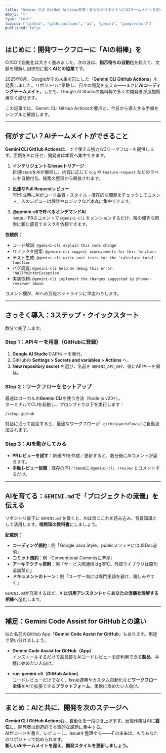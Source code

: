```yaml
---
title: "Gemini CLI GitHub Actions登場！あなたのリポジトリにAIチームメイトを迎えよう"
emoji: "🤖"
type: "tech"
topics: ["github", "githubactions", "ai", "gemini", "googlecloud"]
published: false
---
```


## はじめに：開発ワークフローに「AIの相棒」を

CI/CDで自動化は大きく進みました。次の波は、**指示待ちの自動化**を超えて、文脈を理解し自律的に動く**AIとの協業**です。

2025年8月、Googleがその未来を形にした「**Gemini CLI GitHub Actions**」を発表しました。リポジトリに常駐し、日々の開発を支える――まさに**AIコーディングチームメイト**。しかも、Google AI Studioの無料枠で多くの開発者が追加費用なく試せます。

この記事では、Gemini CLI GitHub Actionsの要点と、今日から導入する手順をシンプルに解説します。

---

## 何がすごい？AIチームメイトができること

**Gemini CLI GitHub Actions**は、すぐ使える強力な3ワークフローを提供します。面倒をAIに任せ、開発者は本質へ集中できます。

1. **インテリジェントなIssueトリアージ**  
   新規IssueをAIが解析し、内容に応じて `bug` や `feature-request` などのラベルを自動付与。雑務の整理から解放されます。

2. **迅速なPull Requestレビュー**  
   PR作成時にAIがコード品質・スタイル・潜在的な問題をチェックしてコメント。人のレビューは設計やロジックなど本丸に集中できます。

3. **@gemini-cliで呼べるオンデマンドAI**  
   Issue／PRのコメントで `@gemini-cli` をメンションするだけ。隣の優秀な同僚に頼む感覚でタスクを依頼できます。

**依頼例：**

- コード解説: `@gemini-cli explain this code change`  
- リファクタ提案: `@gemini-cli suggest improvements for this function`  
- テスト生成: `@gemini-cli write unit tests for the 'calculate_total' function`  
- バグ調査: `@gemini-cli help me debug this error: 'NullPointerException'`  
- 実装依頼: `@gemini-cli implement the changes suggested by @human-reviewer above`

コメント欄が、AIへの万能ホットラインに早変わりします。

---

## さっそく導入：3ステップ・クイックスタート

数分で完了します。

### Step 1：APIキーを用意（GitHubに登録）
1. **Google AI Studio**でAPIキーを発行。  
2. GitHubの **Settings > Secrets and variables > Actions** へ。  
3. **New repository secret** を選び、名前を `GEMINI_API_KEY`、値にAPIキーを保存。

### Step 2：ワークフローをセットアップ
最速はローカルの**Gemini CLI**を使う方法（Node.js v20+）。  
ターミナルでCLIを起動し、プロンプトで以下を実行します：

```
/setup-github
```

対話に沿って設定すると、最適なワークフローが `.github/workflows/` に自動追加されます。

### Step 3：AIを動かしてみる
- **PRレビューを試す**：新規PRを作成／更新すると、数分後にAIコメントが届きます。  
- **手動レビュー依頼**：既存のPR／Issueに `@gemini-cli /review` とコメントするだけ。

---

## AIを育てる：`GEMINI.md`で「プロジェクトの流儀」を伝える

リポジトリ直下に `GEMINI.md` を置くと、AIは常にこれを読み込み、背景知識として活用します。**暗黙知の教科書**にしましょう。

**記載例：**
- **コーディング規約**：例「Google Java Style。publicメソッドにはJSDoc必須」
- **コミット規約**：例「Conventional Commitsに準拠」
- **アーキテクチャ原則**：例「サービス間通信はgRPC。外部ライブラリは原則追加禁止」
- **ドキュメントのトーン**：例「ユーザー向けは専門用語を避け、親しみやすく」

`GEMINI.md`が充実するほど、AIは**汎用アシスタント**から**あなたの流儀を理解する相棒**へ進化します。

---

## 補足：Gemini Code Assist for GitHubとの違い

似た名前のGitHub App「**Gemini Code Assist for GitHub**」もあります。用途で使い分けましょう。

- **Gemini Code Assist for GitHub（App）**  
  インストールするだけで高品質なAIコードレビューを即利用できる**製品**。手軽に始めたい人向け。

- **run-gemini-cli（GitHub Action）**  
  コードレビューだけでなく、Issue運用やカスタム自動化など**ワークフロー全体**をAIで拡張できる**プラットフォーム**。柔軟に攻めたい人向け。

---

## まとめ：AIと共に、開発を次のステージへ

**Gemini CLI GitHub Actions**は、自動化を一段引き上げます。反復作業はAIに**委任**し、開発者は創造的で本質的な課題に集中する。  
AIがコードを書き、レビューし、Issueを整理する――その未来は、もうあなたのリポジトリで始められます。  
**新しいAIチームメイトを迎え、開発スタイルを更新しましょう。**
